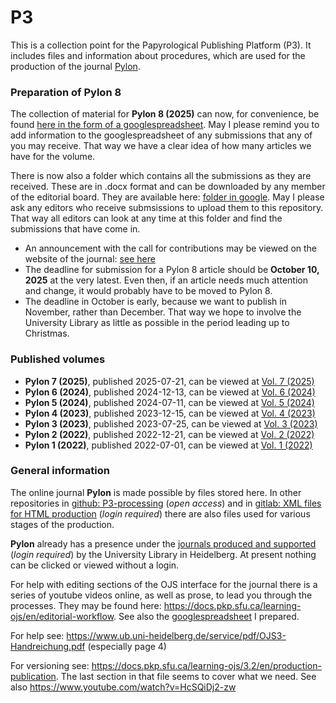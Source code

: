 # P3
This is a collection point for the Papyrological Publishing Platform (P3). It includes files and information about procedures, which are used for the production of the journal [Pylon](https://journals.ub.uni-heidelberg.de/index.php/pylon/index). 

### Preparation of Pylon 8
The collection of material for **Pylon 8 (2025)** can now, for convenience, be found [here in the form of a googlespreadsheet](https://docs.google.com/spreadsheets/d/1UGFvjVt8KOZOfwsZCRbaH-jGoAorzKbmBCmWzv3acCM/edit?gid=151755939#gid=151755939). May I please remind you to add information to the googlespreadsheet of any submissions that any of you may receive. That way we have a clear idea of how many articles we have for the volume. 

There is now also a folder which contains all the submissions as they are received. These are in .docx format and can be downloaded by any member of the editorial board. They are available here: [folder in google](https://drive.google.com/drive/folders/11K5T6K_MLX8gou5KG9Ad4BJ78O96FT2J). May I please ask any editors who receive submsissions to upload them to this repository. That way all editors can look at any time at this folder and find the submissions that have come in.

- An announcement with the call for contributions may be viewed on the website of the journal: [see here](https://journals.ub.uni-heidelberg.de/index.php/pylon/announcement)
- The deadline for submission for a Pylon 8 article should be **October 10, 2025** at the very latest. Even then, if an article needs much attention and change, it would probably have to be moved to Pylon 8.
- The deadline in October is early, because we want to publish in November, rather than December. That way we hope to involve the University Library as little as possible in the period leading up to Christmas.

### Published volumes


- **Pylon 7 (2025)**, published 2025-07-21, can be viewed at [Vol. 7 (2025)](https://journals.ub.uni-heidelberg.de/index.php/pylon/issue/view/7380)
- **Pylon 6 (2024)**, published 2024-12-13, can be viewed at [Vol. 6 (2024)](https://journals.ub.uni-heidelberg.de/index.php/pylon/issue/view/7236)
- **Pylon 5 (2024)**, published 2024-07-11, can be viewed at [Vol. 5 (2024)](https://journals.ub.uni-heidelberg.de/index.php/pylon/issue/view/7074)
- **Pylon 4 (2023)**, published 2023-12-15, can be viewed at [Vol. 4 (2023)](https://journals.ub.uni-heidelberg.de/index.php/pylon/issue/view/6890)
- **Pylon 3 (2023)**, published 2023-07-25, can be viewed at [Vol. 3 (2023)](https://journals.ub.uni-heidelberg.de/index.php/pylon/issue/view/6639)
- **Pylon 2 (2022)**, published 2022-12-21, can be viewed at [Vol. 2 (2022)](https://journals.ub.uni-heidelberg.de/index.php/pylon/issue/view/6300)
- **Pylon 1 (2022)**, published 2022-07-01, can be viewed at [Vol. 1 (2022)](https://journals.ub.uni-heidelberg.de/index.php/pylon/issue/view/6131)

### General information

The online journal **Pylon** is made possible by files stored here. In other repositories in [github: P3-processing](https://github.com/hcayless/P3-processing) (_open access_) and in [gitlab: XML files for HTML production](https://gitlab.ub.uni-heidelberg.de/verlag/PapyrologicalPublicationPlatform/-/tree/master/epidoc) (_login required_) there are also files used for various stages of the production.

**Pylon** already has a presence under the [journals produced and supported](https://journals.ub.uni-heidelberg.de/index.php/pylon/login) (_login required_) by the University Library in Heidelberg.  At present nothing can be clicked or viewed without a login. 

For help with editing sections of the OJS interface for the journal there is a series of youtube videos online, as well as prose, to lead you through the processes. They may be found here: https://docs.pkp.sfu.ca/learning-ojs/en/editorial-workflow. See also the [googlespreadsheet](https://docs.google.com/spreadsheets/d/1bZDLZgtBR_2g4kMSnWHUfl92Pon8Y1nkhvb0yU2BYkc/edit#gid=0) I prepared.

For help see: https://www.ub.uni-heidelberg.de/service/pdf/OJS3-Handreichung.pdf (especially page 4)

For versioning see: https://docs.pkp.sfu.ca/learning-ojs/3.2/en/production-publication. The last section in that file seems to cover what we need. See also https://www.youtube.com/watch?v=HcSQiDj2-zw
